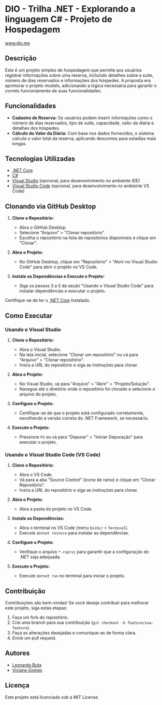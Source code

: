 # DIO - Trilha .NET - Explorando a linguagem C# - Projeto de Hospedagem
www.dio.me

## Descrição

Este é um projeto simples de hospedagem que permite aos usuários registrar informações sobre uma reserva, incluindo detalhes sobre a suíte, número de dias reservados e informações dos hóspedes.
A proposta era aprimorar o projeto modelo, adicionando a lógica necessária para garantir o correto funcionamento de suas funcionalidades.

## Funcionalidades

- **Cadastro de Reserva:** Os usuários podem inserir informações como o número de dias reservados, tipo de suíte, capacidade, valor da diária e detalhes dos hóspedes.
- **Cálculo do Valor da Diária:** Com base nos dados fornecidos, o sistema calcula o valor total da reserva, aplicando descontos para estadias mais longas.

## Tecnologias Utilizadas

- [.NET Core](https://dotnet.microsoft.com/)
- [C#](https://docs.microsoft.com/en-us/dotnet/csharp/)
- [Visual Studio](https://visualstudio.microsoft.com/) (opcional, para desenvolvimento no ambiente IDE)
- [Visual Studio Code](https://code.visualstudio.com/) (opcional, para desenvolvimento no ambiente VS Code)

## Clonando via GitHub Desktop

1. **Clone o Repositório:**
   - Abra o GitHub Desktop.
   - Selecione "Arquivo" > "Clonar repositório".
   - Escolha o repositório na lista de repositórios disponíveis e clique em "Clonar".

2. **Abra o Projeto:**
   - No GitHub Desktop, clique em "Repositório" > "Abrir no Visual Studio Code" para abrir o projeto no VS Code.

3. **Instale as Dependências e Execute o Projeto:**
   - Siga os passos 3 a 5 da seção "Usando o Visual Studio Code" para instalar dependências e executar o projeto.

Certifique-se de ter o [.NET Core](https://dotnet.microsoft.com/download) instalado.

## Como Executar

### Usando o Visual Studio

1. **Clone o Repositório:**
   - Abra o Visual Studio.
   - Na tela inicial, selecione "Clonar um repositório" ou vá para "Arquivo" > "Clonar repositório".
   - Insira a URL do repositório e siga as instruções para clonar.

2. **Abra o Projeto:**
   - No Visual Studio, vá para "Arquivo" > "Abrir" > "Projeto/Solução".
   - Navegue até o diretório onde o repositório foi clonado e selecione o arquivo do projeto.

3. **Configure o Projeto:**
   - Certifique-se de que o projeto está configurado corretamente, escolhendo a versão correta do .NET Framework, se necessário.

4. **Execute o Projeto:**
   - Pressione `F5` ou vá para "Depurar" > "Iniciar Depuração" para executar o projeto.

### Usando o Visual Studio Code (VS Code)

1. **Clone o Repositório:**
   - Abra o VS Code.
   - Vá para a aba "Source Control" (ícone de ramo) e clique em "Clonar Repositório".
   - Insira a URL do repositório e siga as instruções para clonar.

2. **Abra o Projeto:**
   - Abra a pasta do projeto no VS Code.

3. **Instale as Dependências:**
   - Abra o terminal no VS Code (menu `Exibir` > `Terminal`).
   - Execute `dotnet restore` para instalar as dependências.

4. **Configure o Projeto:**
   - Verifique o arquivo `*.csproj` para garantir que a configuração do .NET seja adequada.

5. **Execute o Projeto:**
   - Execute `dotnet run` no terminal para iniciar o projeto.

## Contribuição

Contribuições são bem-vindas! Se você deseja contribuir para melhorar este projeto, siga estas etapas:

1. Faça um fork do repositório.
2. Crie uma branch para sua contribuição (`git checkout -b feature/sua-feature`).
3. Faça as alterações desejadas e comunique-as de forma clara.
4. Envie um pull request.

## Autores

- [Leonardo Buta](https://github.com/leonardo-buta)
- [Viviane Gomes](https://github.com/VivianeGomes)

## Licença

Este projeto está licenciado sob a MIT License.

